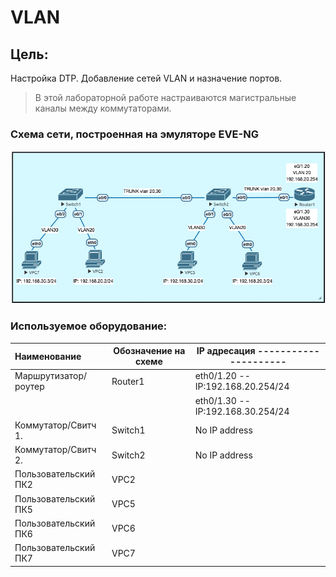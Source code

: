 # VLAN

## Цель:
Настройка DTP.
Добавление сетей VLAN и назначение портов.

> В этой лабораторной работе настраиваются магистральные каналы между коммутаторами.


### Схема сети, построенная на эмуляторе EVE-NG
![](https://github.com/Samurai1135/otus-network-engeneer/blob/73da4c02996a5d358a01fa937864a16ec8272ce5/Lab-01/NetworkScheme/%D0%A1%D1%85%D0%B5%D0%BC%D0%B0%20%D1%81%D0%B5%D1%82%D0%B8%20%D0%B2%20EVE-ng.png)



### Используемое оборудование:

| Наименование       | Обозначение на схеме |  IP адресация ---------------------|
| :----------------- | -------------------- | ---------------------------------- |
|Маршрутизатор/роутер| Router1              |  eth0/1.20 -- IP:192.168.20.254/24 |  
|                    |                      |  eth0/1.30 --  IP:192.168.30.254/24 |
|Коммутатор/Свитч 1. | Switch1              |     No IP address          |
|Коммутатор/Свитч 2. | Switch2              |     No IP address          |
|Пользовательский ПК2| VPC2                 |               |
|Пользовательский ПК5| VPC5                 |               |
|Пользовательский ПК6| VPC6                 |               |
|Пользовательский ПК7| VPC7                 |               |
